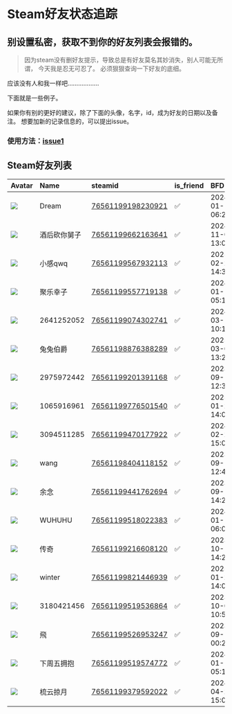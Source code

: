 # Steam好友状态追踪
## 别设置私密，获取不到你的好友列表会报错的。

> 因为steam没有删好友提示，导致总是有好友莫名其妙消失，别人可能无所谓，
> 今天我是忍无可忍了。 必须狠狠查询一下好友的底细。

应该没有人和我一样吧………………

下面就是一些例子。

如果你有别的更好的建议，除了下面的头像，名字，id，成为好友的日期以及备注。 想要加新的记录信息的，可以提出issue。

### 使用方法：[issue1](https://github.com/systemannounce/SteamFriends/issues/1)


## Steam好友列表
| Avatar                                                                            | Name       | steamid                                                                     | is_friend   | BFD                 | removed_time   | Remark   |
|:----------------------------------------------------------------------------------|:-----------|:----------------------------------------------------------------------------|:------------|:--------------------|:---------------|:---------|
| ![](https://avatars.steamstatic.com/d9386272a5104b7ac71a0001ebeb8002bcfef37a.jpg) | Dream      | [76561199198230921](https://steamcommunity.com/profiles/76561199198230921/) | ✅           | 2024-01-14 06:26:27 |                |          |
| ![](https://avatars.steamstatic.com/7bfce300b9094ce50d38e1cedd78a1407e64b738.jpg) | 酒后砍你舅子     | [76561199662163641](https://steamcommunity.com/profiles/76561199662163641/) | ✅           | 2024-11-06 13:01:01 |                |          |
| ![](https://avatars.steamstatic.com/13531a43c024815bf1612a397b6032a3b0ae8201.jpg) | 小感qwq      | [76561199567932113](https://steamcommunity.com/profiles/76561199567932113/) | ✅           | 2025-02-26 14:33:02 |                |          |
| ![](https://avatars.steamstatic.com/0f6c856535132215610ce1e63f73ce50d6314762.jpg) | 聚乐幸子       | [76561199557719138](https://steamcommunity.com/profiles/76561199557719138/) | ✅           | 2024-01-14 05:17:56 |                |          |
| ![](https://avatars.steamstatic.com/0436729ccbc950d2098100fd0d490931b143997a.jpg) | 2641252052 | [76561199074302741](https://steamcommunity.com/profiles/76561199074302741/) | ✅           | 2024-03-15 10:18:54 |                |          |
| ![](https://avatars.steamstatic.com/9c7fae7ee225bd43e0668d161d95b11b6d5a42af.jpg) | 兔兔伯爵       | [76561198876388289](https://steamcommunity.com/profiles/76561198876388289/) | ✅           | 2025-03-05 13:24:17 |                |          |
| ![](https://avatars.steamstatic.com/e1dde7fe207a397634580d4755f7890ccf24ddd7.jpg) | 2975972442 | [76561199201391168](https://steamcommunity.com/profiles/76561199201391168/) | ✅           | 2023-09-15 12:30:37 |                |          |
| ![](https://avatars.steamstatic.com/fef49e7fa7e1997310d705b2a6158ff8dc1cdfeb.jpg) | 1065916961 | [76561199776501540](https://steamcommunity.com/profiles/76561199776501540/) | ✅           | 2025-01-25 14:03:44 |                |          |
| ![](https://avatars.steamstatic.com/fef49e7fa7e1997310d705b2a6158ff8dc1cdfeb.jpg) | 3094511285 | [76561199470177922](https://steamcommunity.com/profiles/76561199470177922/) | ✅           | 2024-02-28 15:05:58 |                |          |
| ![](https://avatars.steamstatic.com/f999eded11dd78ede928fb38d48228a84c1ac6a0.jpg) | wang       | [76561198404118152](https://steamcommunity.com/profiles/76561198404118152/) | ✅           | 2023-09-15 12:49:11 |                |          |
| ![](https://avatars.steamstatic.com/56c3ee2fe7ace38a6a943c68da21c608696bb764.jpg) | 余念         | [76561199441762694](https://steamcommunity.com/profiles/76561199441762694/) | ✅           | 2023-09-13 14:23:06 |                |          |
| ![](https://avatars.steamstatic.com/05c9d811c75729caea21e24feb829e1f3f229b17.jpg) | WUHUHU     | [76561199518022383](https://steamcommunity.com/profiles/76561199518022383/) | ✅           | 2024-01-16 06:05:06 |                |          |
| ![](https://avatars.steamstatic.com/f48767aec2f278a30f2dd2ed4d82da15b8b83777.jpg) | 传奇         | [76561199216608120](https://steamcommunity.com/profiles/76561199216608120/) | ✅           | 2023-10-13 14:21:30 |                |          |
| ![](https://avatars.steamstatic.com/29d17324de8c3103674d34d20e0dc0cf7375fd0b.jpg) | winter     | [76561199821446939](https://steamcommunity.com/profiles/76561199821446939/) | ✅           | 2025-01-25 14:03:39 |                |          |
| ![](https://avatars.steamstatic.com/51ea690b6fb1233a887f0957575fb118750f010b.jpg) | 3180421456 | [76561199519536864](https://steamcommunity.com/profiles/76561199519536864/) | ✅           | 2023-10-03 10:57:29 |                |          |
| ![](https://avatars.steamstatic.com/02824a7f6e98b080c3dafb134741aa49609895c0.jpg) | 飛          | [76561199526953247](https://steamcommunity.com/profiles/76561199526953247/) | ✅           | 2023-09-13 00:24:41 |                |          |
| ![](https://avatars.steamstatic.com/145a0f840da42c0e801eee276f1bff85e10efb77.jpg) | 下周五拥抱      | [76561199519574772](https://steamcommunity.com/profiles/76561199519574772/) | ✅           | 2024-01-14 05:12:28 |                |          |
| ![](https://avatars.steamstatic.com/8bd2a5cf2a79310954eb5bd9f6e6e147d94d6fdf.jpg) | 梳云掠月       | [76561199379592022](https://steamcommunity.com/profiles/76561199379592022/) | ✅           | 2024-04-25 15:03:44 |                |          |